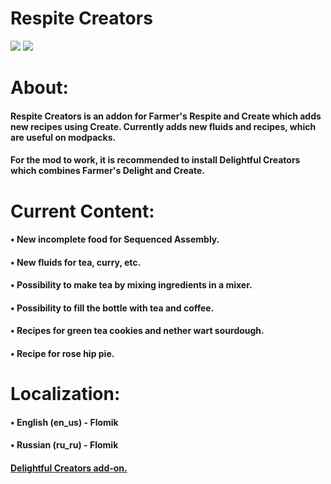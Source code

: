 [MODRINTH]: https://modrinth.com/mod/respite-creators-fabric
[CURSEFORGE]: https://curseforge.com/minecraft/mc-mods/respite-creators-fabric

# Respite Creators 

[![](https://cf.way2muchnoise.eu/901711.svg?badge_style=for_the_badge)][CURSEFORGE]
[![](https://img.shields.io/modrinth/dt/XDKcRhiQ?color=brightgreen&logo=modrinth&logoColor=brightgreen&style=for-the-badge)][MODRINTH]

<h1>About: </h1>
<h4>Respite Creators is an addon for Farmer's Respite and Create which adds new recipes using Create. Currently adds new fluids and recipes, which are useful on modpacks.<h4/>

<h4>For the mod to work, it is recommended to install Delightful Creators which combines Farmer's Delight and Create.<h4/>

 

<h1>Current Content: </h1>
<h4>• New incomplete food for Sequenced Assembly.</h4>
<h4>• New fluids for tea, curry, etc.</h4>
<h4>• Possibility to make tea by mixing ingredients in a mixer.</h4>
<h4>• Possibility to fill the bottle with tea and coffee.</h4>
<h4>• Recipes for green tea cookies and nether wart sourdough.</h4>
<h4>• Recipe for rose hip pie.</h4>


<h1>Localization: </h1>
<h4>• English (en_us) - Flomik<h4/>
<h4>• Russian (ru_ru) - Flomik<h4/>

<a href="https://www.curseforge.com/minecraft/mc-mods/delightful-creators-fabric" rel="noopener nofollow ugc">Delightful Creators add-on.</a>
